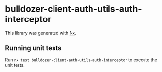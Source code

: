 # bulldozer-client-auth-utils-auth-interceptor

This library was generated with [Nx](https://nx.dev).

## Running unit tests

Run `nx test bulldozer-client-auth-utils-auth-interceptor` to execute the unit tests.

